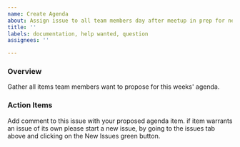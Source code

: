```yaml
---
name: Create Agenda
about: Assign issue to all team members day after meetup in prep for next meetup
title: ''
labels: documentation, help wanted, question
assignees: ''

---
```


### Overview

Gather all items team members want to propose for this weeks' agenda.

### Action Items

Add comment to this issue with your proposed agenda item. if item warrants an issue of its own please start a new issue, by going to the issues tab above and clicking on the New Issues green button.
